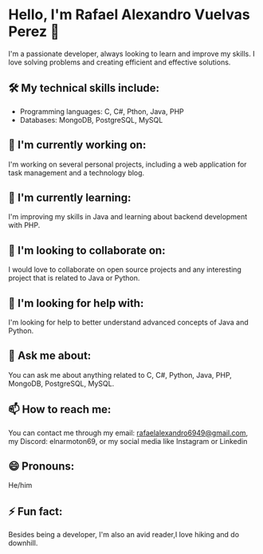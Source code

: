 # Hello, I'm Rafael Alexandro Vuelvas Perez 👋

I'm a passionate developer, always looking to learn and improve my skills. I love solving problems and creating efficient and effective solutions.

## 🛠️ My technical skills include:

- Programming languages: C, C#, Pthon, Java, PHP
- Databases: MongoDB, PostgreSQL, MySQL

## 🔭 I'm currently working on:

I'm working on several personal projects, including a web application for task management and a technology blog.

## 🌱 I'm currently learning:

I'm improving my skills in Java and learning about backend development with PHP.

## 👯 I'm looking to collaborate on:

I would love to collaborate on open source projects and any interesting project that is related to Java or Python.

## 🤔 I'm looking for help with:

I'm looking for help to better understand advanced concepts of Java and Python.

## 💬 Ask me about:

You can ask me about anything related to C, C#, Python, Java, PHP, MongoDB, PostgreSQL, MySQL.

## 📫 How to reach me:

You can contact me through my email: rafaelalexandro6949@gmail.com, my Discord: elnarmoton69, or my social media like Instagram or Linkedin

## 😄 Pronouns:

He/him

## ⚡ Fun fact:

Besides being a developer, I'm also an avid reader,I love hiking and do downhill.
